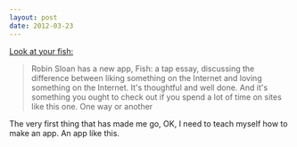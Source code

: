 ```yaml
---
layout: post
date: 2012-03-23
---
```


[Look at your fish:](https://kottke.org/12/03/look-at-your-fish)  

>Robin Sloan has a new app, Fish: a tap essay, discussing the difference between liking something on the Internet and loving something on the Internet. It's thoughtful and well done. And it's something you ought to check out if you spend a lot of time on sites like this one. One way or another

The very first thing that has made me go, OK, I need to teach myself how to make an app. An app like this.
